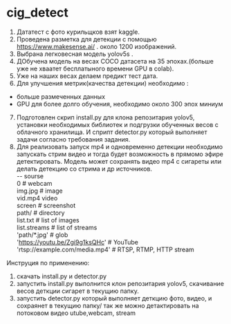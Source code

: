 # cig_detect
1. Дататест с фото курильщков взят kaggle.    
2. Проведена разметка для детекции с помощью https://www.makesense.ai/ . около 1200 изображений.      
3. Выбрана легковесная модель yolov5s .       
4. ДОбучена модель на весах COCO датасета на 35 эпохах.(больше уже не хваатет бесплатыного времени GPU в colab).          
5. Уже на наших весах делаем предикт тест дата.        
6. Для улучшения метрик(качества детекции) необходимо :      
- больше размеченных данных
- GPU для более долго обучения, необходимо около 300 эпох миниум
7. Подготовлен скрип install.py для клона репозитария yolov5, установки необходимых библиотек и подгрузки обученных весов с облачного хранилища.
И сприпт detector.py который выполняет задачи согласно требования задания.
8. Для реализовать запуск mp4 и одновременно детекции необходимо запускать стрим видео и тогда будет возможность в прямомо эфире детектировать.
  Модель может сохранять видео mp4 c сигареты или делать детекцию со стрима и др источников.        
  -- sourse        
   0                                           # webcam           
img.jpg   # image        
vid.mp4   video          
screen                                    # screenshot          
 path/                                     # directory           
list.txt                                 # list of images           
list.streams                            # list of streams           
'path/*.jpg'                             # glob            
'https://youtu.be/Zgi9g1ksQHc'            # YouTube          
'rtsp://example.com/media.mp4'             # RTSP, RTMP, HTTP stream               

Инструция по применению:       
1. скачать install.py и detector.py        
2. запустить install.py выполнится клон репозитария yolov5, скачивание весов деткции сигарет в текущию папку.     
3. запустить detector.py  который выполняет деткцию фото, видео,  и сохраянет в текущию папку/ так же можно детактировать на потоковом видео utube,webcam, stream 



